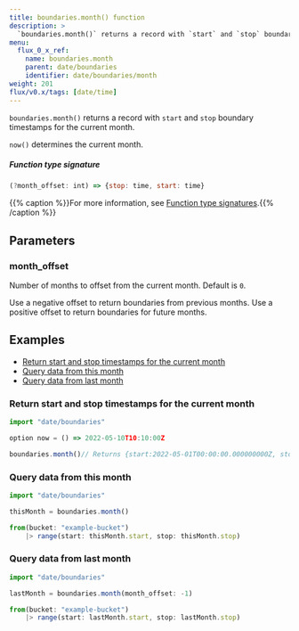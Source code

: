 ```yaml
---
title: boundaries.month() function
description: >
  `boundaries.month()` returns a record with `start` and `stop` boundary timestamps for the current month.
menu:
  flux_0_x_ref:
    name: boundaries.month
    parent: date/boundaries
    identifier: date/boundaries/month
weight: 201
flux/v0.x/tags: [date/time]
---
```


<!------------------------------------------------------------------------------

IMPORTANT: This page was generated from comments in the Flux source code. Any
edits made directly to this page will be overwritten the next time the
documentation is generated. 

To make updates to this documentation, update the function comments above the
function definition in the Flux source code:

https://github.com/influxdata/flux/blob/master/stdlib/date/boundaries/boundaries.flux#L378-L384

Contributing to Flux: https://github.com/influxdata/flux#contributing
Fluxdoc syntax: https://github.com/influxdata/flux/blob/master/docs/fluxdoc.md

------------------------------------------------------------------------------->

`boundaries.month()` returns a record with `start` and `stop` boundary timestamps for the current month.

`now()` determines the current month.

##### Function type signature

```js
(?month_offset: int) => {stop: time, start: time}
```

{{% caption %}}For more information, see [Function type signatures](/flux/v0.x/function-type-signatures/).{{% /caption %}}

## Parameters

### month_offset

Number of months to offset from the current month. Default is `0`.

Use a negative offset to return boundaries from previous months.
Use a positive offset to return boundaries for future months.


## Examples

- [Return start and stop timestamps for the current month](#return-start-and-stop-timestamps-for-the-current-month)
- [Query data from this month](#query-data-from-this-month)
- [Query data from last month](#query-data-from-last-month)

### Return start and stop timestamps for the current month

```js
import "date/boundaries"

option now = () => 2022-05-10T10:10:00Z

boundaries.month()// Returns {start:2022-05-01T00:00:00.000000000Z, stop:2022-06-01T00:00:00.000000000Z}


```


### Query data from this month

```js
import "date/boundaries"

thisMonth = boundaries.month()

from(bucket: "example-bucket")
    |> range(start: thisMonth.start, stop: thisMonth.stop)

```


### Query data from last month

```js
import "date/boundaries"

lastMonth = boundaries.month(month_offset: -1)

from(bucket: "example-bucket")
    |> range(start: lastMonth.start, stop: lastMonth.stop)

```

